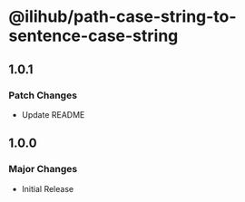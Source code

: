 # @ilihub/path-case-string-to-sentence-case-string

## 1.0.1

### Patch Changes

- Update README

## 1.0.0

### Major Changes

- Initial Release
